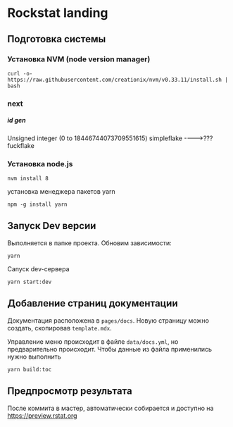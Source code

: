 # Rockstat landing

## Подготовка системы

### Установка NVM (node version manager)

```
curl -o- https://raw.githubusercontent.com/creationix/nvm/v0.33.11/install.sh | bash

```

### next

##### id gen

Unsigned integer (0 to 18446744073709551615)
simpleflake ---->??? fuckflake


### Установка node.js

```
nvm install 8
```

установка менеджера пакетов yarn

```
npm -g install yarn
```

## Запуск Dev версии

Выполняется в папке проекта. Обновим зависимости:

```
yarn
```

Сапуск dev-сервера

```
yarn start:dev
```

## Добавление страниц документации

Документация расположена в `pages/docs`. Новую страницу можно создать, скопировав `template.mdx`. 

Управление меню происходит в файле `data/docs.yml`, но предварительно происходит. Чтобы данные из файла применились нужно выполнить

```
yarn build:toc
```

## Предпросмотр результата

После коммита в мастер, автоматически собирается и доступно на https://preview.rstat.org
